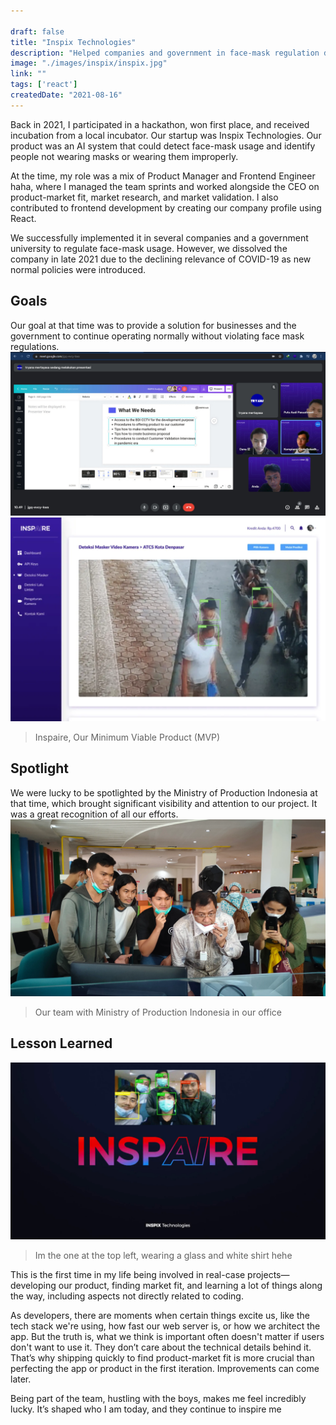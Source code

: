 ```yaml
---

draft: false
title: "Inspix Technologies"
description: "Helped companies and government in face-mask regulation during Covid period."
image: "./images/inspix/inspix.jpg"
link: ""
tags: ['react']
createdDate: "2021-08-16"
---
```

Back in 2021, I participated in a hackathon, won first place, and received incubation from a local incubator. Our startup was Inspix Technologies. Our product was an AI system that could detect face-mask usage and identify people not wearing masks or wearing them improperly.  

At the time, my role was a mix of Product Manager and Frontend Engineer haha, where I managed the team sprints and worked alongside the CEO on product-market fit, market research, and market validation. I also contributed to frontend development by creating our company profile using React.

We successfully implemented it in several companies and a government university to regulate face-mask usage. However, we dissolved the company in late 2021 due to the declining relevance of COVID-19 as new normal policies were introduced.

## Goals
Our goal at that time was to provide a solution for businesses and the government to continue operating normally without violating face mask regulations.
![blog-content](./images/inspix/inspix-3.jpg)
![blog-content](./images/inspix/inspix-2.png)
> Inspaire, Our Minimum Viable Product (MVP) 

## Spotlight
We were lucky to be spotlighted by the Ministry of Production Indonesia at that time, which brought significant visibility and attention to our project. It was a great recognition of all our efforts.
![blog-content](./images/inspix/inspix-1.jpg)
> Our team with Ministry of Production Indonesia in our office
## Lesson Learned
![blog-content](./images/inspix/inspix-4.jpg)
> Im the one at the top left, wearing a glass and white shirt hehe 

This is the first time in my life being involved in real-case projects—developing our product, finding market fit, and learning a lot of things along the way, including aspects not directly related to coding.

As developers, there are moments when certain things excite us, like the tech stack we're using, how fast our web server is, or how we architect the app. But the truth is, what we think is important often doesn't matter if users don't want to use it. They don’t care about the technical details behind it. That’s why shipping quickly to find product-market fit is more crucial than perfecting the app or product in the first iteration. Improvements can come later.

Being part of the team, hustling with the boys, makes me feel incredibly lucky. It’s shaped who I am today, and they continue to inspire me